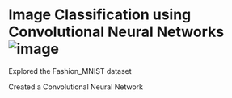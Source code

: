 # Image Classification using Convolutional Neural Networks![image](https://user-images.githubusercontent.com/47351536/223467053-6310afbe-d25f-4115-8ee6-5d8f25c61749.png)

Explored the Fashion_MNIST dataset

Created a Convolutional Neural Network
